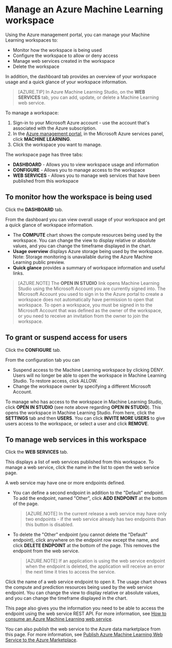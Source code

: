 <properties 
	pageTitle="Manage a Machine Learning workspace | Azure" 
	description="Manage access to Azure Machine Learning workspaces, and deploy and manage ML API web services" 
	services="machine-learning" 
	documentationCenter="" 
	authors="garyericson" 
	manager="paulettm" 
	editor="cgronlun"/>

<tags 
	ms.service="machine-learning" 
	ms.workload="data-services" 
	ms.tgt_pltfrm="na" 
	ms.devlang="na" 
	ms.topic="article" 
	ms.date="02/10/2015" 
	ms.author="garye"/>


# Manage an Azure Machine Learning workspace 
Using the Azure management portal, you can manage your Machine Learning workspaces to:

- Monitor how the workspace is being used
- Configure the workspace to allow or deny access
- Manage web services created in the workspace
- Delete the workspace

In addition, the dashboard tab provides an overview of your workspace usage and a quick glance of your workspace information.  

> [AZURE.TIP] In Azure Machine Learning Studio, on the **WEB SERVICES** tab, you can add, update, or delete a Machine Learning web service.

To manage a workspace:

1.	Sign-in to your Microsoft Azure account - use the account that's associated with the Azure subscription.
2.	In the [Azure management portal](https://manage.windowsazure.com/), in the Microsoft Azure services panel, click **MACHINE LEARNING**.
3.	Click the workspace you want to manage.

The workspace page has three tabs:

- **DASHBOARD** - Allows you to view workspace usage and information
- **CONFIGURE** - Allows you to manage access to the workspace
- **WEB SERVICES** - Allows you to manage web services that have been published from this workspace

  
## To monitor how the workspace is being used

Click the **DASHBOARD** tab.

From the dashboard you can view overall usage of your workspace and get a quick glance of workspace information.

- The **COMPUTE** chart shows the compute resources being used by the workspace. You can change the view to display relative or absolute values, and you can change the timeframe displayed in the chart.
- **Usage overview** displays Azure storage being used by the workspace.
Note: Storage monitoring is unavailable during the Azure Machine Learning public preview.
- **Quick glance** provides a summary of workspace information and useful links.

> [AZURE.NOTE] The **OPEN IN STUDIO** link opens Machine Learning Studio using the Microsoft Account you are currently signed into. The Microsoft Account you used to sign in to the Azure portal to create a workspace does not automatically have permission to open that workspace. To open a workspace, you must be signed in to the Microsoft Account that was defined as the owner of the workspace, or you need to receive an invitation from the owner to join the workspace. 


## To grant or suspend access for users ##

Click the **CONFIGURE** tab.

From the configuration tab you can
 
- Suspend access to the Machine Learning workspace by clicking DENY. Users will no longer be able to open the workspace in Machine Learning Studio. To restore access, click ALLOW.
- Change the workspace owner by specifying a different Microsoft Account. 

To manage who has access to the workspace in Machine Learning Studio, click **OPEN IN STUDIO** (see note above regarding **OPEN IN STUDIO**). This opens the workspace in Machine Learning Studio. From here, click the **SETTINGS** tab and then **USERS**. You can click **INVITE MORE USERS** to give users access to the workspace, or select a user and click **REMOVE**.


## To manage web services in this workspace

Click the **WEB SERVICES** tab.

This displays a list of web services published from this workspace.
To manage a web service, click the name in the list to open the web service page.

A web service may have one or more endpoints defined. 

- You can define a second endpoint in addition to the "Default" endpoint. To add the endpoint, named "Other", click **ADD ENDPOINT** at the bottom of the page.
    > [AZURE.NOTE] In the current release a web service may have only two endpoints - if the web service already has two endpoints than this button is disabled.

- To delete the "Other" endpoint (you cannot delete the "Default" endpoint), click anywhere on the endpoint row except the name, and click **DELETE ENDPOINT** at the bottom of the page. This removes the endpoint from the web service.
 
    > [AZURE.NOTE] If an application is using the web service endpoint when the endpoint is deleted, the application will receive an error the next time it tries to access the service.

Click the name of a web service endpoint to open it. The usage chart shows the compute and prediction resources being used by the web service endpoint. You can change the view to display relative or absolute values, and you can change the timeframe displayed in the chart.

This page also gives you the information you need to be able to access the endpoint using the web service REST API. For more information, see [How to consume an Azure Machine Learning web service][consume]. 

You can also publish the web service to the Azure data marketplace from this page. For more information, see [Publish Azure Machine Learning Web Service to the Azure Marketplace][marketplace].

[consume]: ../machine-learning-consume-web-services/
[marketplace]: ../machine-learning-publish-web-service-to-azure-marketplace/

